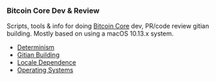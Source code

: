 ### Bitcoin Core Dev & Review
Scripts, tools & info for doing [Bitcoin Core](https://github.com/bitcoin/bitcoin) dev, PR/code review gitian building.
Mostly based on using a macOS 10.13.x system.

- [Determinism](determinism.md)
- [Gitian Building](/gitian-building/)
- [Locale Dependence](/locale-dependence/)
- [Operating Systems](operating-systems.md)

